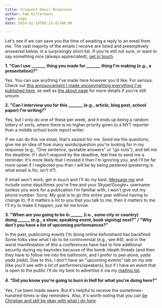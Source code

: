 ```yaml
---
title: Frequent Email Responses
author: Sam Killermann
type: page
date: 2014-02-18T08:19:42+00:00

---
```

Let's see if we can save you the time of awaiting a reply to an email from me. The vast majority of the emails I receive are listed and preemptively answered below, in a surprisingly short list. If you're still not sure, or want to say something nice (always appreciated), [get in touch][1].

**1. "Can I use _______ thing you made for _______ thing I'm making (e.g., a presentation)?"**

Yes. You can use anything I've made here however you'd like. For serious. Check out [this announcement I made uncopyrighting everything I've published here][2], as well as [the about page][3] for more details if you're still unsure.

**2. "Can I interview you for this _______ (e.g., article, blog post, school paper) I'm writing?"**

Yes, but I only do one of these per week, and it ends up being a random lottery of sorts, where there is no higher priority given to a NYT reporter than a middle school book report writer.

If we can do this via email, that's easiest for me. Send me the questions, give me an idea of how many words/question you're looking for in my response (e.g., "One sentence, quotable answers" or "go nuts"), and tell me the deadline. If I don't respond by the deadline, feel free to send me a reminder. It's more likely that I missed it than I'm ignoring you, and I'll be far more upset if I neglected you than I will be by being pestered (pestering is what email is for, isn't it?).

If email won't work, get in touch and I'll do my best. [Message me][1] and include some days/times you're free and your Skype/Google+ username (unless you work for a publication I'm familiar with, I won't give out my phone number. Sorry. My goal is to go this entire year without having to change it). If it matters a lot to you that you talk to me, then it matters to me. I'll try to make it happen, just let me know.

**3. "When are you going to be in ______ (i.e., some city or country) doing ______ (e.g., a show, speaking event, book signing) next?" / "Why don't you have a list of upcoming performances?"**

In the past, publicizing events I'm doing online beforehand has backfired. Some folks view what I do to be controversial (e.g., see #4), and in the worst manifestation of this a conferences have had to hire additional security during my keynotes because of the bomb /death threats (and then they have to follow me into the bathroom, and I prefer to pee alone, _yada yada yada_). Due to this, I don't have an "upcoming events" tab on my site (like you'll see with a lot of performers/speakers), but if I have an event that is open to the public I'll do my best to advertise it via my <a href="https://app.convertkit.com/landing_pages/402557?v=7" target="_blank" rel="noopener noreferrer">mailing list</a>.

<strong style="line-height: 1.5em;">4. "Did you know you're going to burn in Hell for what you're doing here?"</strong>

Yes, I've been made aware. But it's helpful to receive the sometimes-hundred-times-a-day reminders. Also, it's worth noting that you can [be Christian and still be okay with what I do here][4].

 [1]: mailto:sam@0afb8f23-e02f-4bd2-a9ce-bafa1dce6d8c.app.getshifter.io
 [2]: /2013/11/uncopyright/ "Announcement: I’m Uncopyrighting Everything I’ve Published Here"
 [3]: /about-the-blog/ "What’s this Site About?"
 [4]: /2013/10/resources-lgbtq-homosexual-bible-christianity/ "15+ Fantastic Resources for Talking about Homosexuality and The Bible"